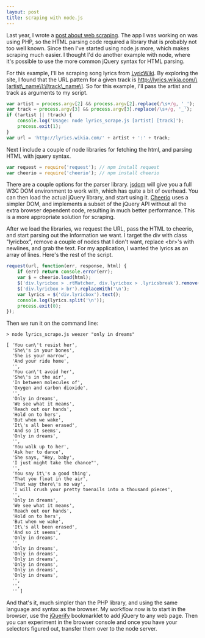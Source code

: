 ```yaml
---
layout: post
title: scraping with node.js
---
```


Last year, I wrote a [post about web scraping](/blog/scrape). The app I was working on was using PHP, so the HTML parsing code required a library that is probably not too well known. Since then I've started using node.js more, which makes scraping much easier. I thought I'd do another example with node, where it's possible to use the more common jQuery syntax for HTML parsing.

For this example, I'll be scraping song lyrics from [LyricWiki](http://lyrics.wikia.com). By exploring the site, I found that the URL pattern for a given track is http://lyrics.wikia.com/\[artist\_name\]:\[track\_name\]. So for this example, I'll pass the artist and track as arguments to my script.

<!--break-->

```js
var artist = process.argv[2] && process.argv[2].replace(/\s+/g, '_');
var track = process.argv[3] && process.argv[3].replace(/\s+/g, '_');
if (!artist || !track) {
    console.log('Usage: node lyrics_scrape.js [artist] [track]');
    process.exit(1);
}
var url = 'http://lyrics.wikia.com/' + artist + ':' + track;
```

Next I include a couple of node libraries for fetching the html, and parsing HTML with jquery syntax.

```js
var request = require('request'); // npm install request
var cheerio = require('cheerio'); // npm install cheerio
```

There are a couple options for the parser library. [jsdom](https://github.com/tmpvar/jsdom) will give you a full W3C DOM environment to work with, which has quite a bit of overhead. You can then load the actual jQuery library, and start using it. [Cheerio](https://github.com/MatthewMueller/cheerio) uses a simpler DOM, and implements a subset of the jQuery API without all the extra browser dependent code, resulting in much better performance. This is a more appropriate solution for scraping.

After we load the libraries, we request the URL, pass the HTML to cheerio, and start parsing out the information we want. I target the div with class "lyricbox", remove a couple of nodes that I don't want, replace &lt;br&gt;'s with newlines, and grab the text. For my application, I wanted the lyrics as an array of lines. Here's the rest of the script.

```js
request(url, function(err, response, html) {
    if (err) return console.error(err);
    var $ = cheerio.load(html);
    $('div.lyricbox > .rtMatcher, div.lyricbox > .lyricsbreak').remove();
    $('div.lyricbox > br').replaceWith('\n');
    var lyrics = $('div.lyricbox').text();
    console.log(lyrics.split('\n'));
    process.exit(0);
});
```

Then we run it on the command line:

    > node lyrics_scrape.js weezer "only in dreams"

    [ 'You can\'t resist her',
      'She\'s in your bones',
      'She is your marrow',
      'And your ride home',
      '',
      'You can\'t avoid her',
      'She\'s in the air',
      'In between molecules of',
      'Oxygen and carbon dioxide',
      '',
      'Only in dreams',
      'We see what it means',
      'Reach out our hands',
      'Hold on to hers',
      'But when we wake',
      'It\'s all been erased',
      'And so it seems',
      'Only in dreams',
      '',
      'You walk up to her',
      'Ask her to dance',
      'She says, "Hey, baby',
      'I just might take the chance"',
      '',
      'You say it\'s a good thing',
      'That you float in the air',
      'That way there\'s no way',
      'I will crush your pretty toenails into a thousand pieces',
      '',
      'Only in dreams',
      'We see what it means',
      'Reach out our hands',
      'Hold on to hers',
      'But when we wake',
      'It\'s all been erased',
      'And so it seems',
      'Only in dreams',
      '',
      'Only in dreams',
      'Only in dreams',
      'Only in dreams',
      'Only in dreams',
      'Only in dreams',
      'Only in dreams',
      '',
      '',
      '' ]

And that's it, much simpler than the PHP library, and using the same language and syntax as the browser. My workflow now is to start in the browser, use the [jQuerify](http://www.learningjquery.com/2009/04/better-stronger-safer-jquerify-bookmarklet) bookmarklet to add jQuery to any web page. Then you can experiment in the browser console and once you have your selectors figured out, transfer them over to the node server.

